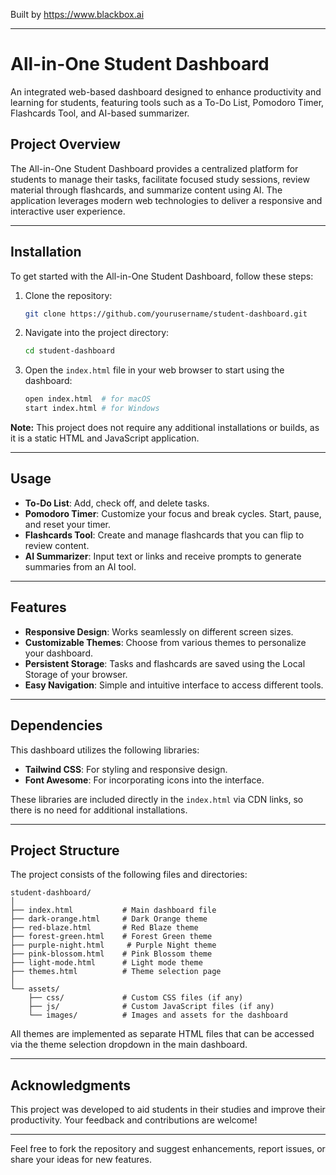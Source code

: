 
Built by https://www.blackbox.ai

---

# All-in-One Student Dashboard

An integrated web-based dashboard designed to enhance productivity and learning for students, featuring tools such as a To-Do List, Pomodoro Timer, Flashcards Tool, and AI-based summarizer.

## Project Overview

The All-in-One Student Dashboard provides a centralized platform for students to manage their tasks, facilitate focused study sessions, review material through flashcards, and summarize content using AI. The application leverages modern web technologies to deliver a responsive and interactive user experience.

---

## Installation

To get started with the All-in-One Student Dashboard, follow these steps:

1. Clone the repository:
   ```bash
   git clone https://github.com/yourusername/student-dashboard.git
   ```
2. Navigate into the project directory:
   ```bash
   cd student-dashboard
   ```
3. Open the `index.html` file in your web browser to start using the dashboard:
   ```bash
   open index.html  # for macOS
   start index.html # for Windows
   ```

**Note:** This project does not require any additional installations or builds, as it is a static HTML and JavaScript application.

---

## Usage

- **To-Do List**: Add, check off, and delete tasks.
- **Pomodoro Timer**: Customize your focus and break cycles. Start, pause, and reset your timer.
- **Flashcards Tool**: Create and manage flashcards that you can flip to review content.
- **AI Summarizer**: Input text or links and receive prompts to generate summaries from an AI tool.

---

## Features

- **Responsive Design**: Works seamlessly on different screen sizes.
- **Customizable Themes**: Choose from various themes to personalize your dashboard.
- **Persistent Storage**: Tasks and flashcards are saved using the Local Storage of your browser.
- **Easy Navigation**: Simple and intuitive interface to access different tools.

---

## Dependencies

This dashboard utilizes the following libraries:

- **Tailwind CSS**: For styling and responsive design.
- **Font Awesome**: For incorporating icons into the interface.

These libraries are included directly in the `index.html` via CDN links, so there is no need for additional installations.

---

## Project Structure

The project consists of the following files and directories:

```
student-dashboard/
│
├── index.html           # Main dashboard file
├── dark-orange.html     # Dark Orange theme
├── red-blaze.html       # Red Blaze theme
├── forest-green.html    # Forest Green theme
├── purple-night.html     # Purple Night theme
├── pink-blossom.html    # Pink Blossom theme
├── light-mode.html      # Light mode theme
├── themes.html          # Theme selection page
│
└── assets/
    ├── css/             # Custom CSS files (if any)
    ├── js/              # Custom JavaScript files (if any)
    └── images/          # Images and assets for the dashboard
```

All themes are implemented as separate HTML files that can be accessed via the theme selection dropdown in the main dashboard.

---

## Acknowledgments

This project was developed to aid students in their studies and improve their productivity. Your feedback and contributions are welcome!

---

Feel free to fork the repository and suggest enhancements, report issues, or share your ideas for new features.